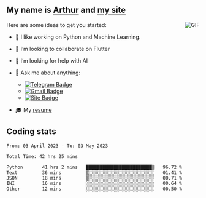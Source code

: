 
## My name is [Arthur](https://www.linkedin.com/in/arthur-novais-201420/) and [my site](https://arthurcn96.github.io/)

<!--
**Arthurcn96/Arthurcn96** is a ✨ _special_ ✨ repository because its `README.md` (this file) appears on your GitHub profile.
-->
<img align="right"  max-width="440" max-height="240" alt="GIF" src="https://raw.githubusercontent.com/Arthurcn96/Arthurcn96/master/helloThere.gif" />

Here are some ideas to get you started:

- 🤖 I like working on Python and Machine Learning.
- 👯 I’m looking to collaborate on Flutter
- 🤔 I’m looking for help with AI
- 💬 Ask me about anything:
    - [![Telegram Badge](https://img.shields.io/badge/-@Arthurcn9-0088cc?style=for-the-badge&logo=Telegram&logoColor=white)](https://t.me/Arthurcn9)
    - [![Gmail Badge](https://img.shields.io/badge/-@Arthurcn9-red?style=for-the-badge&logo=Gmail&logoColor=white)](mailto:Arthurcn96@gmail.com)
    - [![Site Badge](https://img.shields.io/badge/arthurcn96.github.io-informational?style=for-the-badge&logo=internetexplorer)](https://arthurcn96.github.io/)

- 🎓 My [resume](https://github.com/Arthurcn96/resume/blob/master/Resume_PT-BR.pdf)


## Coding stats
<!--START_SECTION:waka-->

```text
From: 03 April 2023 - To: 03 May 2023

Total Time: 42 hrs 25 mins

Python       41 hrs 2 mins   ████████████████████████▒   96.72 %
Text         36 mins         ▒░░░░░░░░░░░░░░░░░░░░░░░░   01.41 %
JSON         18 mins         ▒░░░░░░░░░░░░░░░░░░░░░░░░   00.71 %
INI          16 mins         ░░░░░░░░░░░░░░░░░░░░░░░░░   00.64 %
Other        12 mins         ░░░░░░░░░░░░░░░░░░░░░░░░░   00.50 %
```

<!--END_SECTION:waka-->
